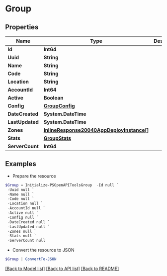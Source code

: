 # Group
## Properties

Name | Type | Description | Notes
------------ | ------------- | ------------- | -------------
**Id** | **Int64** |  | [optional] 
**Uuid** | **String** |  | [optional] 
**Name** | **String** |  | [optional] 
**Code** | **String** |  | [optional] 
**Location** | **String** |  | [optional] 
**AccountId** | **Int64** |  | [optional] 
**Active** | **Boolean** |  | [optional] 
**Config** | [**GroupConfig**](GroupConfig.md) |  | [optional] 
**DateCreated** | **System.DateTime** |  | [optional] 
**LastUpdated** | **System.DateTime** |  | [optional] 
**Zones** | [**InlineResponse20040AppDeployInstance[]**](InlineResponse20040AppDeployInstance.md) |  | [optional] 
**Stats** | [**GroupStats**](GroupStats.md) |  | [optional] 
**ServerCount** | **Int64** |  | [optional] 

## Examples

- Prepare the resource
```powershell
$Group = Initialize-PSOpenAPIToolsGroup  -Id null `
 -Uuid null `
 -Name null `
 -Code null `
 -Location null `
 -AccountId null `
 -Active null `
 -Config null `
 -DateCreated null `
 -LastUpdated null `
 -Zones null `
 -Stats null `
 -ServerCount null
```

- Convert the resource to JSON
```powershell
$Group | ConvertTo-JSON
```

[[Back to Model list]](../README.md#documentation-for-models) [[Back to API list]](../README.md#documentation-for-api-endpoints) [[Back to README]](../README.md)


